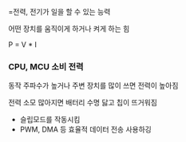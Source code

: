 =전력, 전기가 일을 할 수 있는 능력

어떤 장치를 움직이게 하거나 켜게 하는 힘

P = V * I

### CPU, MCU 소비 전력

동작 주파수가 높거나 주변 장치를 많이 쓰면 전력이 높아짐

전력 소모 많아지면 배터리 수명 닳고 칩이 뜨거워짐

- 슬립모드를 작동시킴
- PWM, DMA 등 효율적 데이터 전송 사용하깅
